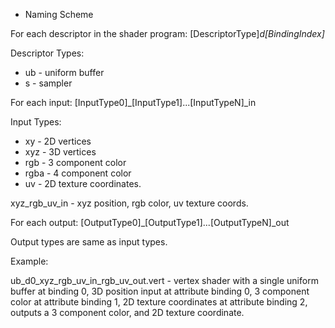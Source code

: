 * Naming Scheme

For each descriptor in the shader program:
[DescriptorType]_d[BindingIndex]_

Descriptor Types:
* ub - uniform buffer
* s - sampler

For each input:
[InputType0]_[InputType1]...[InputTypeN]_in

Input Types:
* xy - 2D vertices
* xyz - 3D vertices
* rgb - 3 component color
* rgba - 4 component color
* uv - 2D texture coordinates.

xyz_rgb_uv_in - xyz position, rgb color, uv texture coords.

For each output:
[OutputType0]_[OutputType1]...[OutputTypeN]_out

Output types are same as input types.

Example:

ub_d0_xyz_rgb_uv_in_rgb_uv_out.vert - vertex shader with a single uniform buffer at binding 0, 3D position input at attribute binding 0, 3 component color at attribute binding 1, 2D texture coordinates at attribute binding 2, outputs a 3 component color, and 2D texture coordinate.

